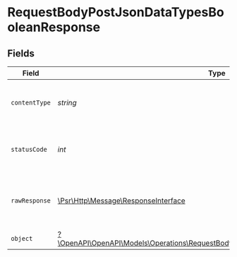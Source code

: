 # RequestBodyPostJsonDataTypesBooleanResponse


## Fields

| Field                                                                                                                                                             | Type                                                                                                                                                              | Required                                                                                                                                                          | Description                                                                                                                                                       |
| ----------------------------------------------------------------------------------------------------------------------------------------------------------------- | ----------------------------------------------------------------------------------------------------------------------------------------------------------------- | ----------------------------------------------------------------------------------------------------------------------------------------------------------------- | ----------------------------------------------------------------------------------------------------------------------------------------------------------------- |
| `contentType`                                                                                                                                                     | *string*                                                                                                                                                          | :heavy_check_mark:                                                                                                                                                | HTTP response content type for this operation                                                                                                                     |
| `statusCode`                                                                                                                                                      | *int*                                                                                                                                                             | :heavy_check_mark:                                                                                                                                                | HTTP response status code for this operation                                                                                                                      |
| `rawResponse`                                                                                                                                                     | [\Psr\Http\Message\ResponseInterface](https://www.php-fig.org/psr/psr-7/#33-psrhttpmessageresponseinterface)                                                      | :heavy_minus_sign:                                                                                                                                                | Raw HTTP response; suitable for custom response parsing                                                                                                           |
| `object`                                                                                                                                                          | [?\OpenAPI\OpenAPI\Models\Operations\RequestBodyPostJsonDataTypesBooleanResponseBody](../../Models/Operations/RequestBodyPostJsonDataTypesBooleanResponseBody.md) | :heavy_minus_sign:                                                                                                                                                | OK                                                                                                                                                                |